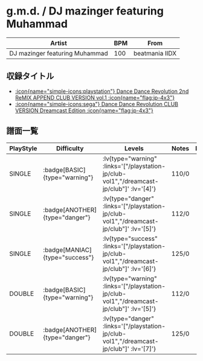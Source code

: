 # g.m.d. / DJ mazinger featuring Muhammad

|Artist|BPM|From|
|------|---|----|
|DJ mazinger featuring Muhammad|100|beatmania IIDX|

## 収録タイトル

- [ :icon{name="simple-icons:playstation"} Dance Dance Revolution 2nd ReMIX APPEND CLUB VERSION vol.1 :icon{name="flag:jp-4x3"} ](/playstation-jp/club-vol1)
- [ :icon{name="simple-icons:sega"} Dance Dance Revolution CLUB VERSION Dreamcast Edition :icon{name="flag:jp-4x3"} ](/dreamcast-jp/club)

## 譜面一覧

|PlayStyle|Difficulty|Levels|Notes|Movie|
|---------|----------|------|-----|-----|
|SINGLE| :badge[BASIC]{type="warning"} | :lv{type="warning" :links='["/playstation-jp/club-vol1","/dreamcast-jp/club"]' :lv='[4]'} |110/0||
|SINGLE| :badge[ANOTHER]{type="danger"} | :lv{type="danger" :links='["/playstation-jp/club-vol1","/dreamcast-jp/club"]' :lv='[5]'} |112/0||
|SINGLE| :badge[MANIAC]{type="success"} | :lv{type="success" :links='["/playstation-jp/club-vol1","/dreamcast-jp/club"]' :lv='[6]'} |125/0||
|DOUBLE| :badge[BASIC]{type="warning"} | :lv{type="warning" :links='["/playstation-jp/club-vol1","/dreamcast-jp/club"]' :lv='[5]'} |112/0||
|DOUBLE| :badge[ANOTHER]{type="danger"} | :lv{type="danger" :links='["/playstation-jp/club-vol1","/dreamcast-jp/club"]' :lv='[7]'} |125/0||
